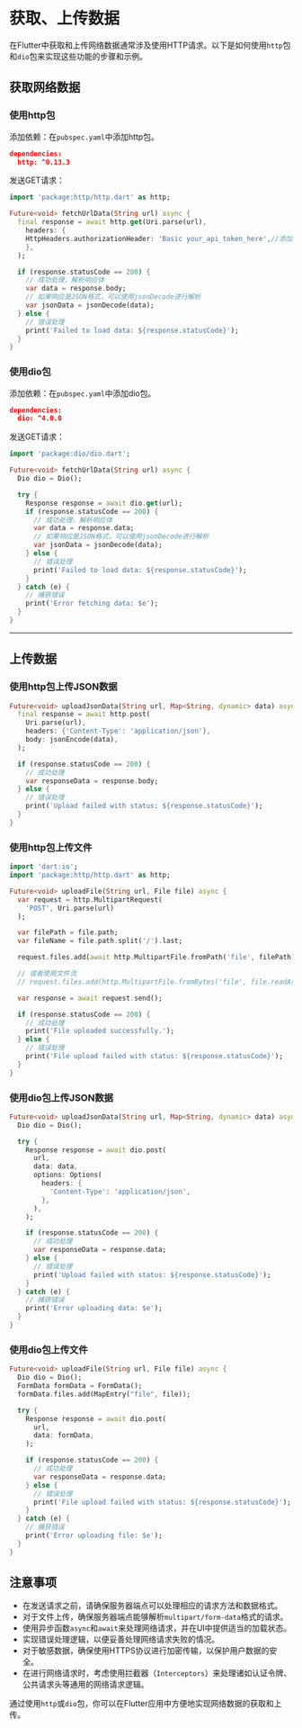 # 获取、上传数据

在Flutter中获取和上传网络数据通常涉及使用HTTP请求。以下是如何使用`http`包和`dio`包来实现这些功能的步骤和示例。

## 获取网络数据

### 使用http包

添加依赖：在`pubspec.yaml`中添加http包。

```json
dependencies:
  http: ^0.13.3
```

发送GET请求：

```dart
import 'package:http/http.dart' as http;

Future<void> fetchUrlData(String url) async {
  final response = await http.get(Uri.parse(url),
    headers: {
    HttpHeaders.authorizationHeader: 'Basic your_api_token_here',//添加 Authorization Headers 认证。用于需要认证的接口请求
    },
  );

  if (response.statusCode == 200) {
    // 成功处理，解析响应体
    var data = response.body;
    // 如果响应是JSON格式，可以使用jsonDecode进行解析
    var jsonData = jsonDecode(data);
  } else {
    // 错误处理
    print('Failed to load data: ${response.statusCode}');
  }
}
```

### 使用dio包

添加依赖：在`pubspec.yaml`中添加dio包。

```json
dependencies:
  dio: ^4.0.0
```

发送GET请求：

```dart
import 'package:dio/dio.dart';

Future<void> fetchUrlData(String url) async {
  Dio dio = Dio();

  try {
    Response response = await dio.get(url);
    if (response.statusCode == 200) {
      // 成功处理，解析响应体
      var data = response.data;
      // 如果响应是JSON格式，可以使用jsonDecode进行解析
      var jsonData = jsonDecode(data);
    } else {
      // 错误处理
      print('Failed to load data: ${response.statusCode}');
    }
  } catch (e) {
    // 捕获错误
    print('Error fetching data: $e');
  }
}
```

---

## 上传数据

### 使用http包上传JSON数据

```dart
Future<void> uploadJsonData(String url, Map<String, dynamic> data) async {
  final response = await http.post(
    Uri.parse(url),
    headers: {'Content-Type': 'application/json'},
    body: jsonEncode(data),
  );

  if (response.statusCode == 200) {
    // 成功处理
    var responseData = response.body;
  } else {
    // 错误处理
    print('Upload failed with status: ${response.statusCode}');
  }
}
```

### 使用http包上传文件

```dart
import 'dart:io';
import 'package:http/http.dart' as http;

Future<void> uploadFile(String url, File file) async {
  var request = http.MultipartRequest(
    'POST', Uri.parse(url)
  );

  var filePath = file.path;
  var fileName = file.path.split('/').last;

  request.files.add(await http.MultipartFile.fromPath('file', filePath));

  // 或者使用文件流
  // request.files.add(http.MultipartFile.fromBytes('file', file.readAsBytesSync()));

  var response = await request.send();

  if (response.statusCode == 200) {
    // 成功处理
    print('File uploaded successfully.');
  } else {
    // 错误处理
    print('File upload failed with status: ${response.statusCode}');
  }
}
```

### 使用dio包上传JSON数据

```dart
Future<void> uploadJsonData(String url, Map<String, dynamic> data) async {
  Dio dio = Dio();

  try {
    Response response = await dio.post(
      url,
      data: data,
      options: Options(
        headers: {
          'Content-Type': 'application/json',
        },
      ),
    );

    if (response.statusCode == 200) {
      // 成功处理
      var responseData = response.data;
    } else {
      // 错误处理
      print('Upload failed with status: ${response.statusCode}');
    }
  } catch (e) {
    // 捕获错误
    print('Error uploading data: $e');
  }
}
```

### 使用dio包上传文件

```dart
Future<void> uploadFile(String url, File file) async {
  Dio dio = Dio();
  FormData formData = FormData();
  formData.files.add(MapEntry("file", file));

  try {
    Response response = await dio.post(
      url,
      data: formData,
    );

    if (response.statusCode == 200) {
      // 成功处理
      var responseData = response.data;
    } else {
      // 错误处理
      print('File upload failed with status: ${response.statusCode}');
    }
  } catch (e) {
    // 捕获错误
    print('Error uploading file: $e');
  }
}
```

## 注意事项

* 在发送请求之前，请确保服务器端点可以处理相应的请求方法和数据格式。
* 对于文件上传，确保服务器端点能够解析`multipart/form-data`格式的请求。
* 使用异步函数`async`和`await`来处理网络请求，并在UI中提供适当的加载状态。
* 实现错误处理逻辑，以便妥善处理网络请求失败的情况。
* 对于敏感数据，确保使用HTTPS协议进行加密传输，以保护用户数据的安全。
* 在进行网络请求时，考虑使用拦截器（`Interceptors`）来处理诸如认证令牌、公共请求头等通用的网络请求逻辑。

通过使用`http`或`dio`包，你可以在Flutter应用中方便地实现网络数据的获取和上传。
